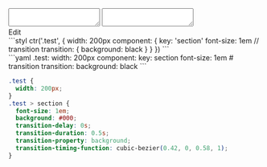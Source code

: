 <div data-size="250" class="code-cont" data-example="transition">
    <div class="code">
        <div class="code-wrap">
            <textarea id="stylus"></textarea>
            <textarea id="css"></textarea>
            <div class="edit-code">
                <span>Edit</span>
            </div>
        </div>
    </div>
</div>


<div data-size="250" data-examples="stylus"></div>
```styl
ctr('.test', {
  width: 200px
  component: {
    key: 'section'
    font-size: 1em
    // transition
    transition: {
      background: black
    }
  }
})
```

<div data-size="250" data-examples="yaml"></div>
```yaml
.test:
  width: 200px
  component:
    key: section
    font-size: 1em
    # transition
    transition:
      background: black
```

```css
.test {
  width: 200px;
}
.test > section {
  font-size: 1em;
  background: #000;
  transition-delay: 0s;
  transition-duration: 0.5s;
  transition-property: background;
  transition-timing-function: cubic-bezier(0.42, 0, 0.58, 1);
}
```
<div class="cf"></div>
